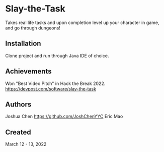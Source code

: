 # Slay-the-Task
Takes real life tasks and upon completion level up your character in game, and go through dungeons!

## Installation
Clone project and run through Java IDE of choice.

## Achievements
Won "Best Video Pitch" in Hack the Break 2022.
https://devpost.com/software/slay-the-task

## Authors
Joshua Chen https://github.com/JoshChenYYC
Eric Mao 

## Created
March 12 - 13, 2022